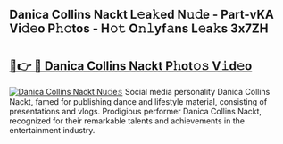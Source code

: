 ## Danica Collins Nackt L𝚎a𝚔ed N𝚞𝚍e - Part-vKA Vi𝚍𝚎o P𝚑𝚘tos - H𝚘𝚝 O𝚗𝚕yf𝚊ns L𝚎a𝚔s 3x7ZH

# <h2><a href="http://kfd36b.oniu.top/?m=Danica+Collins+Nackt">🔗👉 🔴 Danica Collins Nackt P𝚑ot𝚘𝚜 V𝚒d𝚎o</a></h2>

[![Danica Collins Nackt Nu𝚍e𝚜](https://i.imgur.com/0qMVB7G.gif)](http://kfd36b.oniu.top/?m=Danica+Collins+Nackt)
Social media personality Danica Collins Nackt, famed for publishing dance and lifestyle material, consisting of presentations and vlogs. Prodigious performer Danica Collins Nackt, recognized for their remarkable talents and achievements in the entertainment industry.  
